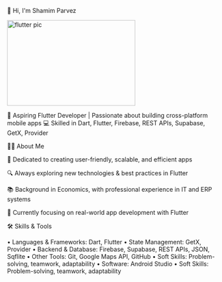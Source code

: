 👋 Hi, I'm Shamim Parvez

<img width="300" height="200" alt="flutter pic" src="https://github.com/user-attachments/assets/0fe2acc8-c688-4046-92be-d6fc69cf081f" />

🚀 Aspiring Flutter Developer | Passionate about building cross-platform mobile apps
💻 Skilled in Dart, Flutter, Firebase, REST APIs, Supabase, GetX, Provider

🧑‍💻 About Me

🎯 Dedicated to creating user-friendly, scalable, and efficient apps

🔍 Always exploring new technologies & best practices in Flutter

📚 Background in Economics, with professional experience in IT and ERP systems

🌱 Currently focusing on real-world app development with Flutter

🛠️ Skills & Tools

•	Languages & Frameworks: Dart, Flutter
•	State Management: GetX, Provider
•	Backend & Database: Firebase, Supabase, REST APIs, JSON, Sqflite
•	Other Tools: Git, Google Maps API, GitHub
•	Soft Skills: Problem-solving, teamwork, adaptability
•	Software: Android Studio
•	Soft Skills: Problem-solving, teamwork, adaptability


